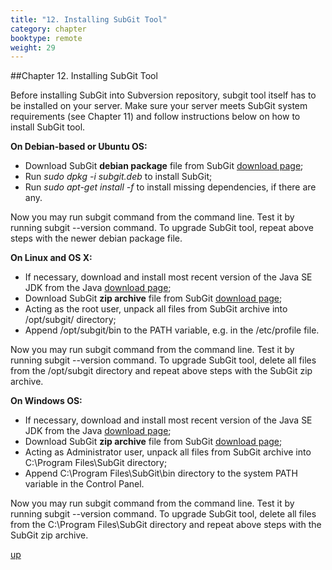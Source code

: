 ```yaml
---
title: "12. Installing SubGit Tool"
category: chapter
booktype: remote
weight: 29
---
```

##Chapter 12. Installing SubGit Tool

Before installing SubGit into Subversion repository, subgit tool itself has to be installed on your server. Make sure your server meets SubGit system requirements (see Chapter 11) and follow instructions below on how to install SubGit tool.

**On Debian-based or Ubuntu OS:**

+ Download SubGit **debian package** file from SubGit [download page](download.html);
+ Run *sudo dpkg -i subgit.deb* to install SubGit;
+ Run *sudo apt-get install -f* to install missing dependencies, if there are any.

Now you may run subgit command from the command line. Test it by running subgit --version command. To upgrade SubGit tool, repeat above steps with the newer debian package file.

**On Linux and OS X:**

+ If necessary, download and install most recent version of the Java SE JDK from the Java [download page](http://www.oracle.com/technetwork/java/javase/downloads/index.html);
+ Download SubGit **zip archive** file from SubGit [download page](download.html);
+ Acting as the root user, unpack all files from SubGit archive into /opt/subgit/ directory;
+ Append /opt/subgit/bin to the PATH variable, e.g. in the /etc/profile file.

Now you may run subgit command from the command line. Test it by running subgit --version command. To upgrade SubGit tool, delete all files from the /opt/subgit directory and repeat above steps with the SubGit zip archive.

**On Windows OS:**

+ If necessary, download and install most recent version of the Java SE JDK from the Java [download page](http://www.oracle.com/technetwork/java/javase/downloads/index.html);
+ Download SubGit **zip archive** file from SubGit [download page](download.html);
+ Acting as Administrator user, unpack all files from SubGit archive into C:\Program Files\SubGit directory;
+ Append C:\Program Files\SubGit\bin directory to the system PATH variable in the Control Panel.

Now you may run subgit command from the command line. Test it by running subgit --version command. To upgrade SubGit tool, delete all files from the C:\Program Files\SubGit directory and repeat above steps with the SubGit zip archive.

[up](#up)